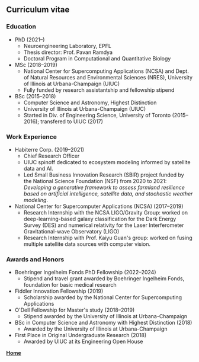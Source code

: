 ## Curriculum vitae

### Education
- PhD (2021–)
    - Neuroengineering Laboratory, EPFL
    - Thesis director: Prof. Pavan Ramdya
    - Doctoral Program in Computational and Quantitative Biology
- MSc (2018–2019)
    - National Center for Supercomputing Applications (NCSA) and Dept. of Natural Resources and Environmental Sciences (NRES), University of Illinois at Urbana-Champaign (UIUC)
    - Fully funded by research assistantship and fellowship stipend
- BSc (2015–2018)
    - Computer Science and Astronomy, Highest Distinction
    - University of Illinois at Urbana-Champaign (UIUC)
    - Started in Div. of Engineering Science, University of Toronto
      (2015–2016); transfered to UIUC (2017)

### Work Experience
- Habiterre Corp. (2019–2021)
    - Chief Research Officer
    - UIUC spinoff dedicated to ecosystem modeling informed by satellite data and AI.
    - Led Small Business Innovation Research (SBIR) project funded by the
      National Science Foundation (NSF) from 2020 to 2021: _Developing a generative
      framework to assess farmland resilience based on artificial intelligence,
      satellite data, and stochastic weather modeling_.
- National Center for Supercomputer Applications (NCSA) (2017–2019)
    - Research Internship with the NCSA LIGO/Gravity Group: worked on
      deep-learning-based galaxy classification for the Dark Energy Survey
      (DES) and numerical relativity for the Laser Interferometer Gravitational-wave
      Observatory (LIGO)
    - Research Internship with Prof. Kaiyu Guan's group: worked on fusing multiple satellite      data sources with computer vision.

### Awards and Honors
- Boehringer Ingelheim Fonds PhD Fellowship (2022–2024)
    - Stipend and travel grant awarded by Boehringer Ingelheim Fonds, foundation for basic
      medical research
- Fiddler Innovation Fellowship (2019)
    - Scholarship awarded by the National Center for Supercomputing Applications
- O'Dell Fellowship for Master's study (2018–2019)
    - Stipend awarded by the University of Illinois at Urbana-Champaign
- BSc in Computer Science and Astronomy with Highest Distinction (2018)
    - Awarded by the University of Illinois at Urbana-Champaign
- First Place in Original Undergraduate Research (2018)
    - Awarded by UIUC at its Engineering Open House

**[Home](/index.html)**
